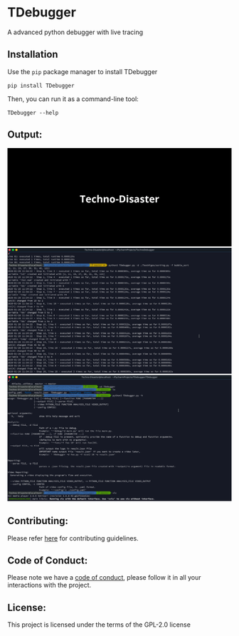 # TDebugger
A advanced python debugger with live tracing
## Installation
Use the `pip` package manager to install TDebugger
```shell script
pip install TDebugger
```
Then, you can run it as a command-line tool:
```shell script
TDebugger --help
```

## Output:
![video](https://github.com/CCExtractor/TDebugger/blob/master/assets/TDebugger.gif)
![output](https://github.com/CCExtractor/TDebugger/blob/master/assets/py6bubblesort.png)
![config](https://github.com/CCExtractor/TDebugger/blob/master/assets/py8config.png)

## Contributing:
Please refer [here](https://github.com/CCExtractor/TDebugger/blob/master/CONTRIBUTING.md) for contributing guidelines.

## Code of Conduct:
Please note we have a [code of conduct](https://github.com/CCExtractor/TDebugger/blob/master/CODE_OF_CONDUCT.md), please follow it in all your interactions with the project.

## License: 
This project is licensed under the terms of the GPL-2.0 license
